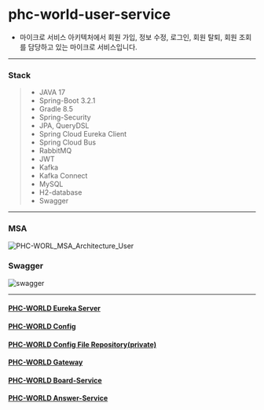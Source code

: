 # phc-world-user-service
* 마이크로 서비스 아키텍처에서 회원 가입, 정보 수정, 로그인, 회원 탈퇴, 회원 조회를 담당하고 있는 마이크로 서비스입니다.
***
### Stack
> * JAVA 17
> * Spring-Boot 3.2.1
> * Gradle 8.5
> * Spring-Security
> * JPA, QueryDSL
> * Spring Cloud Eureka Client
> * Spring Cloud Bus
> * RabbitMQ
> * JWT
> * Kafka
> * Kafka Connect
> * MySQL
> * H2-database
> * Swagger
*** 
### MSA
![PHC-WORL_MSA_Architecture_User](https://github.com/javamogi/phc-world-user-service/assets/40781237/3dec0c12-9976-4e9d-97cb-cfd5f893cda4)
### Swagger
![swagger](https://github.com/javamogi/phc-world-user-service/assets/40781237/59f9594a-eeae-4d60-bc38-fb4717cea456)
*** 
#### [PHC-WORLD Eureka Server](https://github.com/javamogi/phcworld-discovery)
#### [PHC-WORLD Config](https://github.com/javamogi/phc-world-config)
#### [PHC-WORLD Config File Repository(private)](https://github.com/javamogi/phc-world-git-repo)
#### [PHC-WORLD Gateway](https://github.com/javamogi/phc-world-gateway)
#### [PHC-WORLD Board-Service](https://github.com/javamogi/phc-world-board-service)
#### [PHC-WORLD Answer-Service](https://github.com/javamogi/phc-world-board-answer-service)


